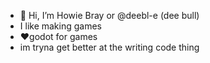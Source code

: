 - 👋 Hi, I’m Howie Bray or @deebl-e (dee bull)
- I like making games 
- ❤️godot for games
- im tryna get better at the writing code thing

<!---
Deebleb/Deebleb is a ✨ special ✨ repository because its `README.md` (this file) appears on your GitHub profile.
You can click the Preview link to take a look at your changes.
--->
